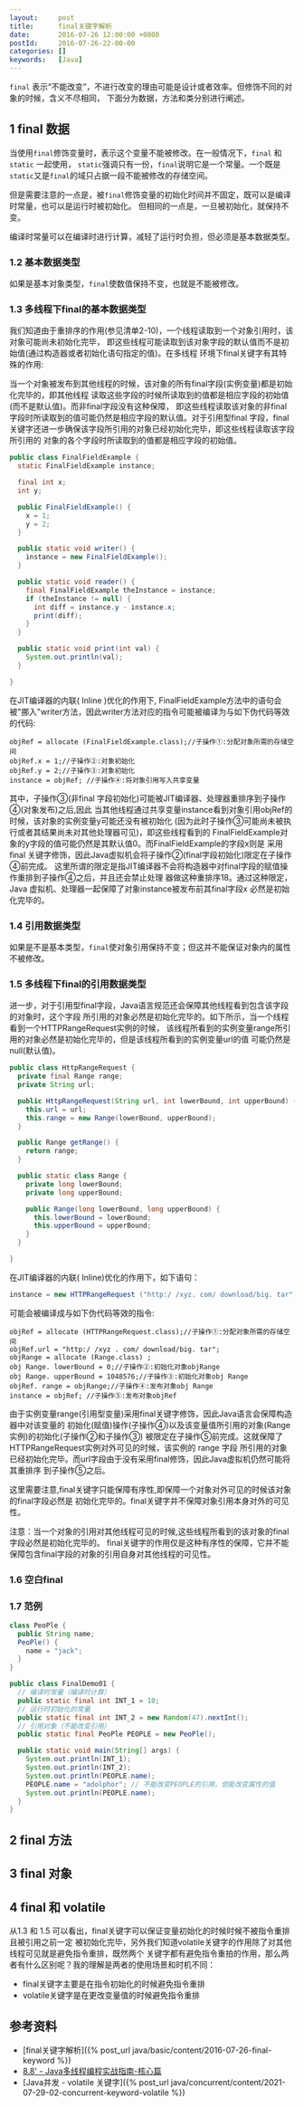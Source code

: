 ```yaml
---
layout:     post
title:      final关键字解析
date:       2016-07-26 12:00:00 +0800
postId:     2016-07-26-22-00-00
categories: []
keywords:   [Java]
---
```


`final` 表示“不能改变”，不进行改变的理由可能是设计或者效率。但修饰不同的对象的时候，含义不尽相同，
下面分为数据，方法和类分别进行阐述。

## 1 final 数据
当使用`final`修饰变量时，表示这个变量不能被修改。在一般情况下，`final` 和 `static` 一起使用，
`static`强调只有一份，`final`说明它是一个常量。一个既是`static`又是`final`的域只占据一段不能被修改的存储空间。

但是需要注意的一点是，被`final`修饰变量的初始化时间并不固定，既可以是编译时常量，也可以是运行时被初始化。
但相同的一点是，一旦被初始化，就保持不变。

编译时常量可以在编译时进行计算，减轻了运行时负担，但必须是基本数据类型。

### 1.2 基本数据类型
如果是基本对象类型，`final`使数值保持不变，也就是不能被修改。

### 1.3 多线程下final的基本数据类型
我们知道由于重排序的作用(参见清单2-10)，一个线程读取到一个对象引用时，该对象可能尚未初始化完毕，
即这些线程可能读取到该对象字段的默认值而不是初始值(通过构造器或者初始化语句指定的值)。在多线程
环境下final关键字有其特殊的作用:

当一个对象被发布到其他线程的时候，该对象的所有final字段(实例变量)都是初始化完毕的，即其他线程
读取这些字段的时候所读取到的值都是相应字段的初始值(而不是默认值)。而非final字段没有这种保障，
即这些线程读取该对象的非final字段时所读取到的值可能仍然是相应字段的默认值。对于引用型final
字段，final 关键字还进一步确保该字段所引用的对象已经初始化完毕，即这些线程读取该字段所引用的
对象的各个字段时所读取到的值都是相应字段的初始值。

```java
public class FinalFieldExample {
  static FinalFieldExample instance;

  final int x;
  int y;

  public FinalFieldExample() {
    x = 1;
    y = 2;
  }

  public static void writer() {
    instance = new FinalFieldExample();
  }

  public static void reader() {
    final FinalFieldExample theInstance = instance;
    if (theInstance != null) {
      int diff = instance.y - instance.x;
      print(diff);
    }
  }

  public static void print(int val) {
    System.out.println(val);
  }

}
```

在JIT编译器的内联( Inline )优化的作用下, FinalFieldExample方法中的语句会被"挪入"writer方法，因此writer方法对应的指令可能被编译为与如下伪代码等效的代码:

```
objRef = allocate (FinalFieldExample.class);//子操作①:分配对象所需的存储空间
objRef.x = 1;//子操作②:对象初始化
objRef.y = 2;//子操作③:对象初始化
instance = objRef; //子操作④:将对象引用写入共享变量
```

其中，子操作③(非final 字段初始化)可能被JIT编译器、处理器重排序到子操作④(对象发布)之后,因此
当其他线程通过共享变量instance看到对象引用objRef的时候，该对象的实例变量y可能还没有被初始化
(因为此时子操作③可能尚未被执行或者其结果尚未对其他处理器可见)，即这些线程看到的
FinalFieldExample对象的y字段的值可能仍然是其默认值0。而FinalFieldExample的字段x则是
采用final 关键字修饰，因此Java虚拟机会将子操作②(final字段初始化)限定在子操作④前完成。
这里所谓的限定是指JIT编译器不会将构造器中对final字段的赋值操作重排到子操作④之后，并且还会禁止处理
器做这种重排序18。通过这种限定，Java 虚拟机、处理器一起保障了对象instance被发布前其final字段x
必然是初始化完毕的。

### 1.4 引用数据类型
如果是不是基本类型，`final`使对象引用保持不变；但这并不能保证对象内的属性不被修改。

### 1.5 多线程下final的引用数据类型
进一步，对于引用型final字段，Java语言规范还会保障其他线程看到包含该字段的对象时，这个字段
所引用的对象必然是初始化完毕的。如下所示，当一个线程看到一个HTTPRangeRequest实例的时候，
该线程所看到的实例变量range所引用的对象必然是初始化完毕的，但是该线程所看到的实例变量url的值
可能仍然是null(默认值)。

```java
public class HttpRangeRequest {
  private final Range range;
  private String url;

  public HttpRangeRequest(String url, int lowerBound, int upperBound) {
    this.url = url;
    this.range = new Range(lowerBound, upperBound);
  }

  public Range getRange() {
    return range;
  }

  public static class Range {
    private long lowerBound;
    private long upperBound;

    public Range(long lowerBound, long upperBound) {
      this.lowerBound = lowerBound;
      this.upperBound = upperBound;
    }
  }

}
```

在JIT编译器的内联( Inline)优化的作用下，如下语句：
```java
instance = new HTTPRangeRequest ("http:/ /xyz. com/ download/big. tar",0, 1048576) ;
```

可能会被编译成与如下伪代码等效的指令:
```
objRef = allocate (HTTPRangeRequest.class);//子操作①:分配对象所需的存储空间
objRef.url = "http:/ /xyz . com/ download/big. tar";
objRange = allocate (Range.class) ;
obj Range. lowerBound = 0;//子操作②:初始化对象objRange
obj Range. upperBound = 1048576;//子操作③:初始化对象obj Range
objRef. range = objRange;//子操作④:发布对象obj Range
instance = objRef; //子操作⑤:发布对象objRef
```
由于实例变量range(引用型变量)采用final关键字修饰，因此Java语言会保障构造器中对该变量的
初始化(赋值)操作(子操作④)以及该变量值所引用的对象(Range实例)的初始化(子操作②和子操作③)
被限定在子操作⑤前完成。这就保障了HTTPRangeRequest实例对外可见的时候，该实例的 range 字段
所引用的对象已经初始化完毕。而url字段由于没有采用final修饰，因此Java虚拟机仍然可能将其重排序
到子操作⑤之后。

这里需要注意,final关键字只能保障有序性,即保障一个对象对外可见的时候该对象的final字段必然是
初始化完毕的。final关键字并不保障对象引用本身对外的可见性。

注意：当一个对象的引用对其他线程可见的时候,这些线程所看到的该对象的final字段必然是初始化完毕的。
final关键字的作用仅是这种有序性的保障，它并不能保障包含final字段的对象的引用自身对其他线程的可见性。

### 1.6 空白final

### 1.7 范例
```java
class PeoPle {
  public String name;
  PeoPle() {
    name = "jack";
  }
}

public class FinalDemo01 {
  // 编译时常量（编译时计算）
  public static final int INT_1 = 10;
  // 运行时初始化的常量
  public static final int INT_2 = new Random(47).nextInt();
  // 引用对象（不能改变引用）
  public static final PeoPle PEOPLE = new PeoPle();

  public static void main(String[] args) {
    System.out.println(INT_1);
    System.out.println(INT_2);
    System.out.println(PEOPLE.name);
    PEOPLE.name = "adolphor"; // 不能改变PEOPLE的引用，但能改变属性的值
    System.out.println(PEOPLE.name);
  }
}
```

## 2 final 方法

## 3 final 对象

## 4 final 和 volatile
从1.3 和 1.5 可以看出，final关键字可以保证变量初始化的时候时候不被指令重排且被引用之前一定
被初始化完毕，另外我们知道volatile关键字的作用除了对其他线程可见就是避免指令重排，既然两个
关键字都有避免指令重拍的作用，那么两者有什么区别呢？我的理解是两者的使用场景和时机不同：
* final关键字主要是在指令初始化的时候避免指令重排
* volatile关键字是在更改变量值的时候避免指令重排

## 参考资料

* [final关键字解析]({% post_url java/basic/content/2016-07-26-final-keyword %})
* [8.8' - Java多线程编程实战指南-核心篇](https://book.douban.com/subject/27034721/)
* [Java并发 - volatile 关键字]({% post_url java/concurrent/content/2021-07-29-02-concurrent-keyword-volatile %})

